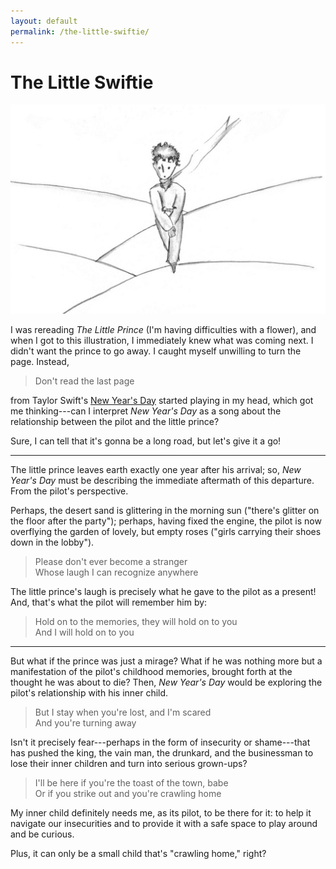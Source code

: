 ```yaml
---
layout: default
permalink: /the-little-swiftie/
---
```

# The Little Swiftie

<img
  src="/assets/the_little_prince.png"
  width="720px"
  title="And when you're consoled (everyone eventually is consoled), you'll be glad you've known me. You'll always be my friend."
/>

I was rereading _The Little Prince_ (I'm having difficulties with a flower), and when I got to this illustration, I immediately knew what was coming next.
I didn't want the prince to go away.
I caught myself unwilling to turn the page.
Instead,

> Don't read the last page

from Taylor Swift's [New Year's Day] started playing in my head, which got me thinking---can I interpret _New Year's Day_ as a song about the relationship between the pilot and the little prince?

[New Year's Day]: https://youtu.be/KkvTYrFIxNM

Sure, I can tell that it's gonna be a long road, but let's give it a go!

* * *

The little prince leaves earth exactly one year after his arrival;
so, _New Year's Day_ must be describing the immediate aftermath of this departure.
From the pilot's perspective.

Perhaps, the desert sand is glittering in the morning sun ("there's glitter on the floor after the party");
perhaps, having fixed the engine, the pilot is now overflying the garden of lovely, but empty roses ("girls carrying their shoes down in the lobby").

> Please don't ever become a stranger  
> Whose laugh I can recognize anywhere

The little prince's laugh is precisely what he gave to the pilot as a present!
And, that's what the pilot will remember him by:

> Hold on to the memories, they will hold on to you  
> And I will hold on to you

* * *

But what if the prince was just a mirage?
What if he was nothing more but a manifestation of the pilot's childhood memories, brought forth at the thought he was about to die?
Then, _New Year's Day_ would be exploring the pilot's relationship with his inner child.

> But I stay when you're lost, and I'm scared  
> And you're turning away

Isn't it precisely fear---perhaps in the form of insecurity or shame---that has pushed the king, the vain man, the drunkard, and the businessman to lose their inner children and turn into serious grown-ups?

> I'll be here if you're the toast of the town, babe  
> Or if you strike out and you're crawling home

My inner child definitely needs me, as its pilot, to be there for it:
to help it navigate our insecurities and to provide it with a safe space to play around and be curious.

Plus, it can only be a small child that's "crawling home," right?

